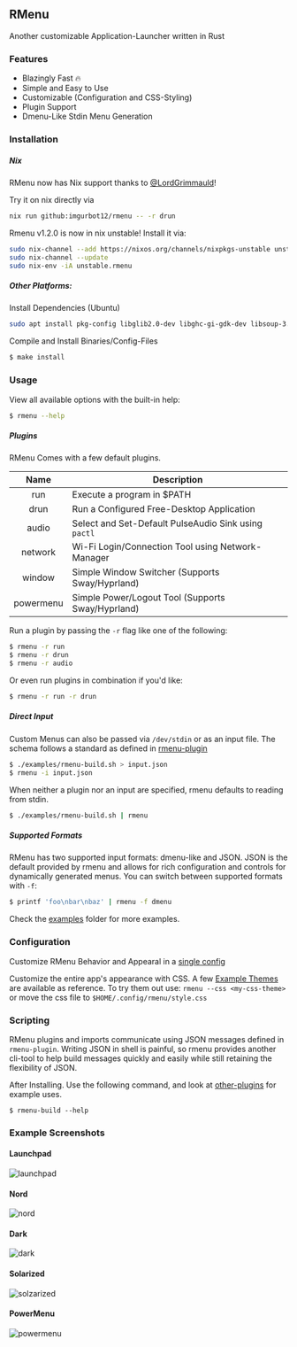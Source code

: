 ## RMenu

Another customizable Application-Launcher written in Rust

### Features

- Blazingly Fast 🔥
- Simple and Easy to Use
- Customizable (Configuration and CSS-Styling)
- Plugin Support
- Dmenu-Like Stdin Menu Generation

### Installation

##### Nix

RMenu now has Nix support thanks to
[@LordGrimmauld](https://github.com/LordGrimmauld)!

Try it on nix directly via

```bash
nix run github:imgurbot12/rmenu -- -r drun
```

Rmenu v1.2.0 is now in nix unstable!
Install it via:

```bash
sudo nix-channel --add https://nixos.org/channels/nixpkgs-unstable unstable
sudo nix-channel --update
sudo nix-env -iA unstable.rmenu
```


##### Other Platforms:

Install Dependencies (Ubuntu)

```bash
sudo apt install pkg-config libglib2.0-dev libghc-gi-gdk-dev libsoup-3.0-dev libjavascriptcoregtk-4.1-dev libwebkit2gtk-4.1-dev libnm-dev
```

Compile and Install Binaries/Config-Files

```bash
$ make install
```

### Usage

View all available options with the built-in help:

```bash
$ rmenu --help
```

##### Plugins

RMenu Comes with a few default plugins.

|   Name    | Description                                             |
| :-------: | ------------------------------------------------------- |
|    run    | Execute a program in $PATH                              |
|   drun    | Run a Configured Free-Desktop Application               |
|   audio   | Select and Set-Default PulseAudio Sink using `pactl`    |
|  network  | Wi-Fi Login/Connection Tool using Network-Manager       |
|  window   | Simple Window Switcher (Supports Sway/Hyprland)         |
| powermenu | Simple Power/Logout Tool (Supports Sway/Hyprland)       |

Run a plugin by passing the `-r` flag like one of the following:

```bash
$ rmenu -r run
$ rmenu -r drun
$ rmenu -r audio
```

Or even run plugins in combination if you'd like:

```bash
$ rmenu -r run -r drun
```

##### Direct Input

Custom Menus can also be passed via `/dev/stdin` or as an input file. The schema
follows a standard as defined in [rmenu-plugin](./rmenu-plugin)

```bash
$ ./examples/rmenu-build.sh > input.json
$ rmenu -i input.json
```

When neither a plugin nor an input are specified, rmenu defaults to reading from
stdin.

```bash
$ ./examples/rmenu-build.sh | rmenu
```

##### Supported Formats

RMenu has two supported input formats: dmenu-like and JSON. JSON is the default
provided by rmenu and allows for rich configuration and controls for dynamically
generated menus. You can switch between supported formats with `-f`:

```bash
$ printf 'foo\nbar\nbaz' | rmenu -f dmenu
```

Check the [examples](./examples) folder for more examples.

### Configuration

Customize RMenu Behavior and Appearal in a
[single config](./rmenu/public/config.yaml)

Customize the entire app's appearance with CSS. A few
[Example Themes](./themes/) are available as reference. To try them out use:
`rmenu --css <my-css-theme>` or move the css file to
`$HOME/.config/rmenu/style.css`

### Scripting

RMenu plugins and imports communicate using JSON messages defined in
`rmenu-plugin`. Writing JSON in shell is painful, so rmenu provides another
cli-tool to help build messages quickly and easily while still retaining the
flexibility of JSON.

After Installing. Use the following command, and look at
[other-plugins](./other-plugins) for example uses.

```
$ rmenu-build --help
```

### Example Screenshots

#### Launchpad

![launchpad](./screenshots/launchpad.png)

#### Nord

![nord](./screenshots/nord.png)

#### Dark

![dark](./screenshots/dark.png)

#### Solarized

![solzarized](./screenshots/solarized.png)

#### PowerMenu

![powermenu](./screenshots/powermenu.png)
